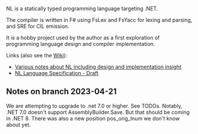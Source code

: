 NL is a statically typed programming language targeting .NET.

The compiler is written in F# using FsLex and FsYacc for lexing and parsing, and SRE for CIL emission.

It is a hobby project used by the author as a first exploration of programming language design and compiler implementation.

Links (also see the [Wiki](../../wiki)):

  * [Various notes about NL including design and implementation insight](../../wiki/Notes)
  * [NL Language Specification - Draft](https://docs.google.com/document/d/1bIwwQ2uWBZUIrxxlVCAKPMkMBqbkCLT1VrHY0eC7Nb0/edit?hl=en_US&pli=1)

## Notes on branch 2023-04-21

We are attempting to upgrade to .net 7.0 or higher. See TODOs. Notably, .NET 7.0 doesn't support AssemblyBuilder.Save. But that should be coming in .NET 8. There was also a new position pos_orig_lnum we don't know about yet.
